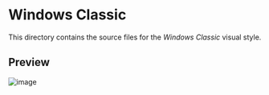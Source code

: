 # Windows Classic
This directory contains the source files for the *Windows Classic* visual style.

## Preview
![image](https://user-images.githubusercontent.com/13258281/236967722-cb188ad6-54a9-4be8-bbf9-a29bf0ca40bf.png)
